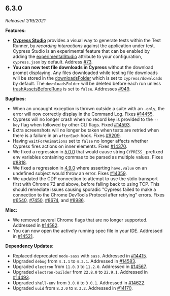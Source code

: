 ## 6.3.0

_Released 1/19/2021_

**Features:**

- [**Cypress Studio**](/guides/core-concepts/cypress-studio) provides a visual
  way to generate tests within the Test Runner, by _recording interactions_
  against the application under test. Cypress Studio is an experimental feature
  that can be enabled by adding the
  [experimentalStudio](/guides/references/experiments) attribute to your
  configuration, `cypress.json` by default. Address
  [#73](https://github.com/cypress-io/cypress/issues/73).
- **You can now test file downloads in Cypress** without the download prompt
  displaying. Any files downloaded while testing file downloads will be stored
  in the [downloadsFolder](/guides/references/configuration#Downloads) which is
  set to `cypress/downloads` by default. The `downloadsFolder` will be deleted
  before each run unless
  [trashAssetsBeforeRuns](/guides/references/configuration#Downloads) is set to
  `false`. Addresses [#949](https://github.com/cypress-io/cypress/issues/949).

**Bugfixes:**

- When an uncaught exception is thrown outside a suite with an `.only`, the
  error will now correctly display in the Command Log. Fixes
  [#14455](https://github.com/cypress-io/cypress/issues/14455).
- Cypress will no longer crash when no record key is provided to the `--key`
  flag when followed by other CLI flags. Fixed
  [#14593](https://github.com/cypress-io/cypress/issues/14593).
- Extra screenshots will no longer be taken when tests are retried when there is
  a failure in an `afterEach` hook. Fixes
  [#9209](https://github.com/cypress-io/cypress/issues/9209).
- Having `waitForAnimations` set to `false` no longer affects whether Cypress
  fires actions on inner elements. Fixes
  [#14370](https://github.com/cypress-io/cypress/issues/14370).
- We fixed a regression in [5.0.0](#5-0-0) that would cause string `CYPRESS_`
  prefixed env variables containing commas to be parsed as multiple values.
  Fixes [#8818](https://github.com/cypress-io/cypress/issues/8818).
- We fixed a regression in [4.9.0](#4-9-0) where asserting `have.value` on an
  undefined subject would throw an error. Fixes
  [#14359](https://github.com/cypress-io/cypress/issues/14359).
- We updated the CDP connection to attempt to use the stdio transport first with
  Chrome 72 and above, before falling back to using TCP. This should remediate
  issues causing sporadic "Cypress failed to make a connection to the Chrome
  DevTools Protocol after retrying" errors. Fixes
  [#6540](https://github.com/cypress-io/cypress/issues/6540),
  [#7450](https://github.com/cypress-io/cypress/issues/7450),
  [#8674](https://github.com/cypress-io/cypress/issues/8674), and
  [#8986](https://github.com/cypress-io/cypress/issues/8986).

**Misc:**

- We removed several Chrome flags that are no longer supported. Addressed in
  [#14582](https://github.com/cypress-io/cypress/issues/14582).
- You can now open the actively running spec file in your IDE. Addressed in
  [#14521](https://github.com/cypress-io/cypress/issues/14521).

**Dependency Updates:**

- Replaced deprecated `node-sass` with `sass`. Addressed in
  [#14415](https://github.com/cypress-io/cypress/pull/14415).
- Upgraded `debug` from `4.1.1` to `4.3.1`. Addressed in
  [#14583](https://github.com/cypress-io/cypress/issues/14583).
- Upgraded `electron` from `11.0.3` to `11.2.0`. Addressed in
  [#14567](https://github.com/cypress-io/cypress/issues/14567).
- Upgraded `electron-builder` from `22.8.0` to `22.9.1`. Addressed in
  [#14493](https://github.com/cypress-io/cypress/issues/14493).
- Upgraded `shell-env` from `3.0.0` to `3.0.1`. Addressed in
  [#14622](https://github.com/cypress-io/cypress/issues/14622).
- Upgraded `uuid` from `8.2.0` to `8.3.2`. Addressed in
  [#14170](https://github.com/cypress-io/cypress/issues/14170).
